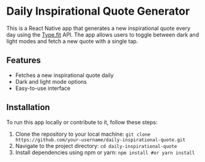 # Daily Inspirational Quote Generator

This is a React Native app that generates a new inspirational quote every day using the [Type.fit](https://type.fit/api/quotes) API. The app allows users to toggle between dark and light modes and fetch a new quote with a single tap.

## Features

- Fetches a new inspirational quote daily
- Dark and light mode options
- Easy-to-use interface

## Installation

To run this app locally or contribute to it, follow these steps:

1. Clone the repository to your local machine:
   ``` git clone https://github.com/your-username/daily-inspirational-quote.git ```
2. Navigate to the project directory:
   ``` cd daily-inspirational-quote ```
3. Install dependencies using npm or yarn:
   ```npm install #or yarn install ```

